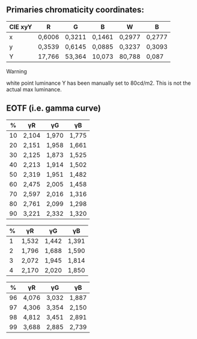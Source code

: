 ## Primaries chromaticity coordinates:

| CIE xyY | R | G | B | W | B |
| --- | --- | ---| --- | --- | --- |
| x	| 0,6006	| 0,3211	| 0,1461	| 0,2977 |0,2777 |
| y	| 0,3539	| 0,6145| 0,0885	|	0,3237 | 0,3093 |	
| Y	| 17,766| 53,364	| 10,073	|	80,788 | 0,087 | 

> [!WARNING]
> white point luminance Y has been manually set to 80cd/m2. This is not the actual max luminance.

## EOTF (i.e. gamma curve)

| % | γR | γG | γB |
| --- | --- | ---| --- |
| 10	| 2,104	| 1,970	| 1,775	|	
| 20	| 2,151	| 1,958	| 1,661	| 
| 30	| 2,125	| 1,873	| 1,525	| 
| 40	| 2,213	| 1,914	| 1,502	| 
| 50	| 2,319	| 1,951	| 1,482	| 
| 60	| 2,475	| 2,005	| 1,458	| 
| 70	| 2,597	| 2,016	| 1,316	| 
| 80	| 2,761	| 2,099	| 1,298 | 
| 90	| 3,221	| 2,332	| 1,320 | 

| % | γR | γG | γB |
| --- | --- | ---| --- |
| 1	| 1,532	| 1,442	| 1,391 | 
| 2	| 1,796	| 1,688	| 1,590 | 
| 3	| 2,072	| 1,945	| 1,814 | 
| 4	| 2,170	| 2,020	| 1,850 | 
 
| % | γR | γG | γB |
| --- | --- | --- | --- |
| 96	| 4,076	| 3,032	| 1,887 | 
| 97	| 4,306	| 3,354	| 2,150 | 
| 98	| 4,812	| 3,451	| 2,891 | 
| 99	| 3,688	| 2,885	| 2,739 | 
			
								
								

